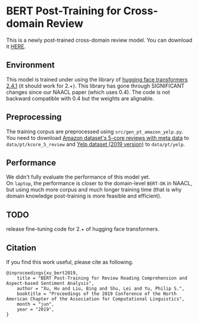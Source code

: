 # BERT Post-Training for Cross-domain Review

This is a newly post-trained cross-domain review model.  You can download it [HERE](https://drive.google.com/file/d/1YbiI9W3acj4d9JbCbu_SmRjz_tNyShYV/view?usp=sharing).


## Environment
This model is trained under using the library of [hugging face transformers 2.4.1](https://github.com/huggingface/transformers) (it should work for 2.+).
This library has gone through SIGNIFICANT changes since our NAACL paper (which uses 0.4).
The code is not backward compatible with 0.4 but the weights are alignable.

## Preprocessing
The training corpus are preprocessed using `src/gen_pt_amazon_yelp.py`.  
You need to download [Amazon dataset's 5-core reviews with meta data](http://jmcauley.ucsd.edu/data/amazon/links.html) to `data/pt/kcore_5_review` and [Yelp dataset (2019 version)](https://www.yelp.com/dataset/challenge) to `data/pt/yelp`.

## Performance
We didn't fully evaluate the performance of this model yet.  
On `laptop`, the performance is closer to the domain-level `BERT-DK` in NAACL, but using much more corpus and much longer training time (that is why domain knowledge post-training is more feasible and efficient).

## TODO
release fine-tuning code for 2.+ of hugging face transformers.

## Citation
If you find this work useful, please cite as following.
```
@inproceedings{xu_bert2019,
    title = "BERT Post-Training for Review Reading Comprehension and Aspect-based Sentiment Analysis",
    author = "Xu, Hu and Liu, Bing and Shu, Lei and Yu, Philip S.",
    booktitle = "Proceedings of the 2019 Conference of the North American Chapter of the Association for Computational Linguistics",
    month = "jun",
    year = "2019",
}
```
